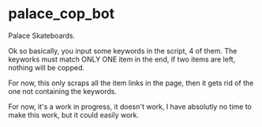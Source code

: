 # palace_cop_bot

Palace Skateboards.

Ok so basically, you input some keywords in the script, 4 of them. The keyworks must match ONLY ONE item in the end, if two items are 
left, nothing will be copped.

For now, this only scraps all the item links in the page, then it gets rid of the one not containing the keywords.

For now, it's a work in progress, it doesn't work, I have absolutly no time to make this work, but it could easily work.
